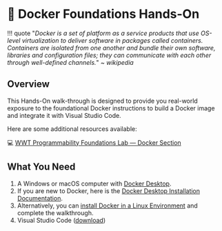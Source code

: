 # :whale: Docker Foundations Hands-On

!!! quote 
    "*Docker is a set of platform as a service products that use OS-level virtualization to deliver software in packages called containers. Containers are isolated from one another and bundle their own software, libraries and configuration files; they can communicate with each other through well-defined channels.*"
    *~ wikipedia*

## Overview

This Hands-On walk-through is designed to provide you real-world exposure to the foundational Docker instructions to build a Docker image and integrate it with Visual Studio Code.  

Here are some additional resources available:

:computer: [WWT Programmability Foundations Lab — Docker Section](https://www.wwt.com/lab/programmability-foundations-lab " WWT Programmability Foundations - Version Control")

## What You Need

1. A Windows or macOS computer with [Docker Desktop](https://www.docker.com/products/docker-desktop).
2. If you are new to Docker, here is the [Docker Desktop Installation Documentation](https://docs.docker.com/desktop/).
3. Alternatively, you can [install Docker in a Linux Environment](https://docs.docker.com/engine/install/) and complete the walkthrough.
4. Visual Studio Code ([download](https://code.visualstudio.com/download))

